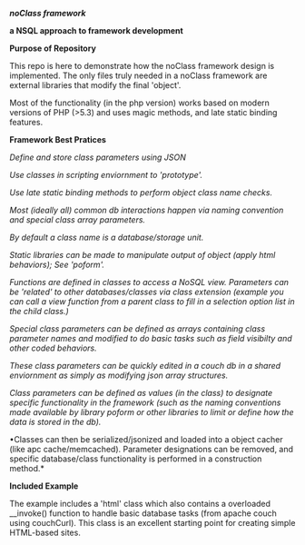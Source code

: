 ***noClass framework***
	
**a NSQL approach to framework development**


**Purpose of Repository**

This repo is here to demonstrate how the noClass framework design is implemented. The only files truly needed in a noClass framework are external libraries that modify the final 'object'.

Most of the functionality (in the php version) works based on modern versions of PHP (>5.3) and uses magic methods, and late static binding features.
	


**Framework Best Pratices**

*Define and store class parameters using JSON*

*Use classes in scripting enviornment to 'prototype'.*
	
*Use late static binding methods to perform object class name checks.*

*Most (ideally all) common db interactions happen via naming convention and special class array parameters.*
	
*By default a class name is a database/storage unit.*
	
*Static libraries can be made to manipulate output of object (apply html behaviors); See 'poform'.*
	
*Functions are defined in classes to access a NoSQL view. Parameters can be 'related' to other databases/classes via class extension (example you can call a view function from a parent class to fill in a selection option list in the child class.)*
	
*Special class parameters can be defined as arrays containing class parameter names and modified to do basic tasks such as field visibilty and other coded behaviors.*

*These class parameters can be quickly edited in a couch db in a shared enviornment as simply as modifying json array structures.*
	
*Class parameters can be defined as values (in the class) to designate specific functionality in the framework (such as the naming conventions made available by library poform or other libraries to limit or define how the data is stored in the db).*

•Classes can then be serialized/jsonized and loaded into a object cacher	(like apc cache/memcached). Parameter designations can be removed, and specific database/class functionality is performed in a construction method.*


**Included Example**

The example includes a 'html' class which also contains a  overloaded __invoke() function to handle basic database tasks (from apache couch using couchCurl). This class is an excellent starting point for creating simple HTML-based sites.

